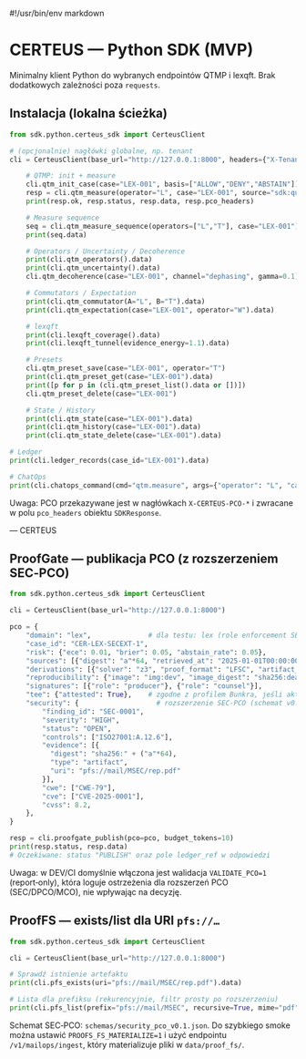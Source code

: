 #!/usr/bin/env markdown

# CERTEUS — Python SDK (MVP)

Minimalny klient Python do wybranych endpointów QTMP i lexqft. Brak dodatkowych zależności poza `requests`.

## Instalacja (lokalna ścieżka)

```python
from sdk.python.certeus_sdk import CerteusClient

# (opcjonalnie) nagłówki globalne, np. tenant
cli = CerteusClient(base_url="http://127.0.0.1:8000", headers={"X-Tenant-ID": "t-demo"})

    # QTMP: init + measure
    cli.qtm_init_case(case="LEX-001", basis=["ALLOW","DENY","ABSTAIN"])  # predistribution
    resp = cli.qtm_measure(operator="L", case="LEX-001", source="sdk:quickstart")
    print(resp.ok, resp.status, resp.data, resp.pco_headers)

    # Measure sequence
    seq = cli.qtm_measure_sequence(operators=["L","T"], case="LEX-001")
    print(seq.data)

    # Operators / Uncertainty / Decoherence
    print(cli.qtm_operators().data)
    print(cli.qtm_uncertainty().data)
    cli.qtm_decoherence(case="LEX-001", channel="dephasing", gamma=0.1)

    # Commutators / Expectation
    print(cli.qtm_commutator(A="L", B="T").data)
    print(cli.qtm_expectation(case="LEX-001", operator="W").data)

    # lexqft
    print(cli.lexqft_coverage().data)
    print(cli.lexqft_tunnel(evidence_energy=1.1).data)

    # Presets
    cli.qtm_preset_save(case="LEX-001", operator="T")
    print(cli.qtm_preset_get(case="LEX-001").data)
    print([p for p in (cli.qtm_preset_list().data or [])])
    cli.qtm_preset_delete(case="LEX-001")

    # State / History
    print(cli.qtm_state(case="LEX-001").data)
    print(cli.qtm_history(case="LEX-001").data)
    print(cli.qtm_state_delete(case="LEX-001").data)

# Ledger
print(cli.ledger_records(case_id="LEX-001").data)

# ChatOps
print(cli.chatops_command(cmd="qtm.measure", args={"operator": "L", "case": "LEX-001"}).data)
```

Uwaga: PCO przekazywane jest w nagłówkach `X-CERTEUS-PCO-*` i zwracane w polu `pco_headers` obiektu `SDKResponse`.

— CERTEUS

## ProofGate — publikacja PCO (z rozszerzeniem SEC‑PCO)

```python
from sdk.python.certeus_sdk import CerteusClient

cli = CerteusClient(base_url="http://127.0.0.1:8000")

pco = {
    "domain": "lex",              # dla testu: lex (role enforcement SEC może być surowszy)
    "case_id": "CER-LEX-SECEXT-1",
    "risk": {"ece": 0.01, "brier": 0.05, "abstain_rate": 0.05},
    "sources": [{"digest": "a"*64, "retrieved_at": "2025-01-01T00:00:00Z"}],
    "derivations": [{"solver": "z3", "proof_format": "LFSC", "artifact_digest": "b"*64}],
    "reproducibility": {"image": "img:dev", "image_digest": "sha256:deadbeef", "seed": "0"},
    "signatures": [{"role": "producer"}, {"role": "counsel"}],
    "tee": {"attested": True},    # zgodne z profilem Bunkra, jeśli aktywny
    "security": {                   # rozszerzenie SEC‑PCO (schemat v0.1)
        "finding_id": "SEC-0001",
        "severity": "HIGH",
        "status": "OPEN",
        "controls": ["ISO27001:A.12.6"],
        "evidence": [{
          "digest": "sha256:" + ("a"*64),
          "type": "artifact",
          "uri": "pfs://mail/MSEC/rep.pdf"
        }],
        "cwe": ["CWE-79"],
        "cve": ["CVE-2025-0001"],
        "cvss": 8.2,
    },
}

resp = cli.proofgate_publish(pco=pco, budget_tokens=10)
print(resp.status, resp.data)
# Oczekiwane: status "PUBLISH" oraz pole ledger_ref w odpowiedzi
```

Uwaga: w DEV/CI domyślnie włączona jest walidacja `VALIDATE_PCO=1` (report‑only),
która loguje ostrzeżenia dla rozszerzeń PCO (SEC/DPCO/MCO), nie wpływając na decyzję.

## ProofFS — exists/list dla URI `pfs://…`

```python
from sdk.python.certeus_sdk import CerteusClient

cli = CerteusClient(base_url="http://127.0.0.1:8000")

# Sprawdź istnienie artefaktu
print(cli.pfs_exists(uri="pfs://mail/MSEC/rep.pdf").data)

# Lista dla prefiksu (rekurencyjnie, filtr prosty po rozszerzeniu)
print(cli.pfs_list(prefix="pfs://mail/MSEC", recursive=True, mime="pdf").data)
```

Schemat SEC‑PCO: `schemas/security_pco_v0.1.json`. Do szybkiego smoke można
ustawić `PROOFS_FS_MATERIALIZE=1` i użyć endpointu `/v1/mailops/ingest`, który
materializuje pliki w `data/proof_fs/`.
